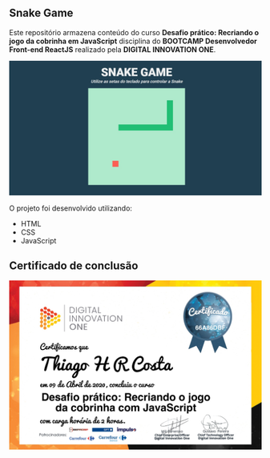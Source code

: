 ## Snake Game
Este repositório armazena conteúdo do curso **Desafio prático: Recriando o jogo da cobrinha em JavaScript** disciplina do **BOOTCAMP Desenvolvedor Front-end ReactJS** realizado pela **DIGITAL INNOVATION ONE**.

![Snake Game](https://github.com/thiagohrcosta/snakeGame/blob/master/img/snakegame.jpg?raw=true)

O projeto foi desenvolvido utilizando:
* HTML
* CSS
* JavaScript
## Certificado de conclusão
![Certificado](https://github.com/thiagohrcosta/snakeGame/blob/master/img/certificado.jpg?raw=true)
